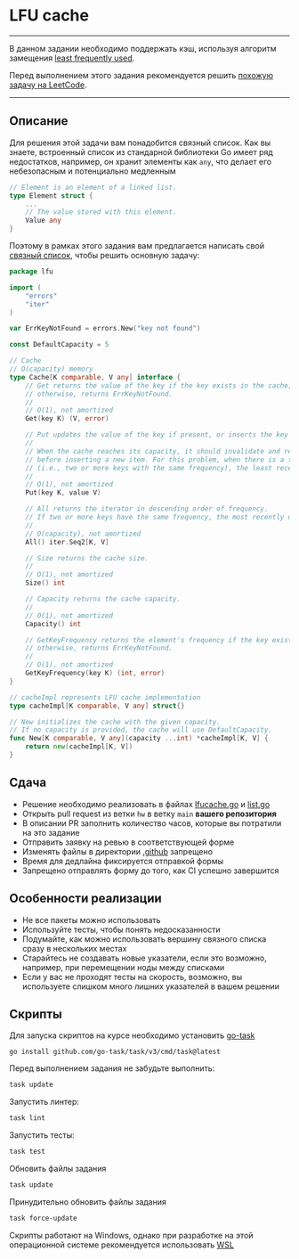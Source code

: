 # LFU cache

---

В данном задании необходимо поддержать кэш, используя алгоритм замещения [least frequently used](https://en.wikipedia.org/wiki/Least_frequently_used).

Перед выполнением этого задания рекомендуется решить [похожую задачу на LeetCode](https://leetcode.com/problems/lfu-cache/).

---

## Описание

Для решения этой задачи вам понадобится связный список. Как вы знаете, встроенный список из стандарной библиотеки Go
имеет ряд недостатков, например, он хранит элементы как `any`, что делает его небезопасным и потенциально медленным

```go
// Element is an element of a linked list.
type Element struct {
	...
	// The value stored with this element.
	Value any
}
```

Поэтому в рамках этого задания вам предлагается написать свой [связный список](./internal/linkedlist/list.go), чтобы решить
основную задачу:

```go
package lfu

import (
	"errors"
	"iter"
)

var ErrKeyNotFound = errors.New("key not found")

const DefaultCapacity = 5

// Cache
// O(capacity) memory
type Cache[K comparable, V any] interface {
	// Get returns the value of the key if the key exists in the cache,
	// otherwise, returns ErrKeyNotFound.
	//
	// O(1), not amortized
	Get(key K) (V, error)

	// Put updates the value of the key if present, or inserts the key if not already present.
	//
	// When the cache reaches its capacity, it should invalidate and remove the least frequently used key
	// before inserting a new item. For this problem, when there is a tie
	// (i.e., two or more keys with the same frequency), the least recently used key would be invalidated.
	//
	// O(1), not amortized
	Put(key K, value V)

	// All returns the iterator in descending order of frequency.
	// If two or more keys have the same frequency, the most recently used key will be listed first.
	//
	// O(capacity), not amortized
	All() iter.Seq2[K, V]

	// Size returns the cache size.
	//
	// O(1), not amortized
	Size() int

	// Capacity returns the cache capacity.
	//
	// O(1), not amortized
	Capacity() int

	// GetKeyFrequency returns the element's frequency if the key exists in the cache,
	// otherwise, returns ErrKeyNotFound.
	//
	// O(1), not amortized
	GetKeyFrequency(key K) (int, error)
}

// cacheImpl represents LFU cache implementation
type cacheImpl[K comparable, V any] struct{}

// New initializes the cache with the given capacity.
// If no capacity is provided, the cache will use DefaultCapacity.
func New[K comparable, V any](capacity ...int) *cacheImpl[K, V] {
	return new(cacheImpl[K, V])
}
```

## Сдача
* Решение необходимо реализовать в файлах [lfucache.go](./internal/lfucache/lfucache.go) и [list.go](./internal/linkedlist/list.go) 
* Открыть pull request из ветки `hw` в ветку `main` **вашего репозитория**
* В описании PR заполнить количество часов, которые вы потратили на это задание
* Отправить заявку на ревью в соответствующей форме
* Изменять файлы в директории [.github](.github) запрещено
* Время для дедлайна фиксируется отправкой формы
* Запрещено отправлять форму до того, как CI успешно завершится

## Особенности реализации
* Не все пакеты можно использовать
* Используйте тесты, чтобы понять недосказанности
* Подумайте, как можно использовать вершину связного списка сразу в нескольких местах
* Старайтесь не создавать новые указатели, если это возможно, например, при перемещении ноды между списками
* Если у вас не проходят тесты на скорость, возможно, вы используете слишком много лишних указателей в вашем решении


## Скрипты
Для запуска скриптов на курсе необходимо установить [go-task](https://taskfile.dev/docs/installation)

`go install github.com/go-task/task/v3/cmd/task@latest`

Перед выполнением задания не забудьте выполнить:

```bash 
task update
```

Запустить линтер:
```bash 
task lint
```

Запустить тесты:
```bash
task test
``` 

Обновить файлы задания
```bash
task update
```

Принудительно обновить файлы задания
```bash
task force-update
```

Скрипты работают на Windows, однако при разработке на этой операционной системе
рекомендуется использовать [WSL](https://learn.microsoft.com/en-us/windows/wsl/install)
